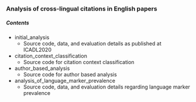 ### Analysis of cross-lingual citations in English papers

##### Contents

* initial\_analysis
    * Source code, data, and evaluation details as published at ICADL2020
* citation\_context\_classification
    * Source code for citation context classification
* author\_based\_analysis
    * Source code for author based analysis
* analysis\_of\_language\_marker\_prevalence
    * Source code, data, and evaluation details regarding language marker prevalence

